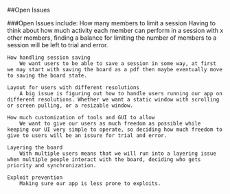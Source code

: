##Open Issues


###Open Issues include:
	How many members to limit a session
		Having to think about how much activity each member can perform in a session with x other members, finding a balance for limiting the number of members to a session will be left to trial and error.
	
	How handling session saving
		We want users to be able to save a session in some way, at first we may start with saving the board as a pdf then maybe eventually move to saving the board state.
	
	Layout for users with different resolutions
		A big issue is figuring out how to handle users running our app on different resolutions. Whether we want a static window with scrolling or screen pulling, or a resizable window.
	
	How much customization of tools and GUI to allow
		We want to give our users as much freedom as possible while keeping our UI very simple to operate, so deciding how much freedom to give to users will be an issure for trial and error.
	
	Layering the board
		With multiple users means that we will run into a layering issue when multiple people interact with the board, deciding who gets priority and synchronization.
	
	Exploit prevention
		Making sure our app is less prone to exploits.